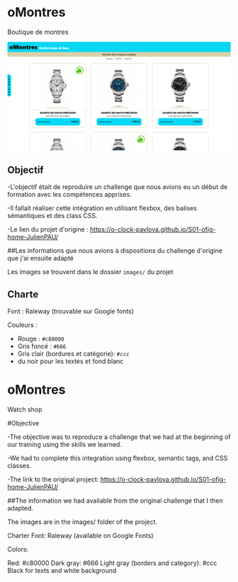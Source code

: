 
# oMontres

  Boutique de montres

  ![oMontres](/docs/images/omontres.png)
  
## Objectif 
  
  -L'objectif était de reproduire un challenge que nous avions eu un début de formation avec les compétences apprises. 

  -Il fallait réaliser cette intégration en utilisant flexbox, des balises sémantiques et des class CSS.

  -Le lien du projet d'origine : https://o-clock-pavlova.github.io/S01-ofig-home-JulienPAU/




##Les informations que nous avions à dispositions du challenge d'origine que j'ai ensuite adapté 

Les images se trouvent dans le dossier `images/` du projet

## Charte

Font : Raleway (trouvable sur Google fonts)

Couleurs :
- Rouge : `#c80000`
- Gris foncé : `#666`
- Gris clair (bordures et catégorie): `#ccc`
- du noir pour les textes et fond blanc


# oMontres

  Watch shop

#Objective

  -The objective was to reproduce a challenge that we had at the beginning of our training using the skills we learned.

  -We had to complete this integration using flexbox, semantic tags, and CSS classes.

  -The link to the original project: https://o-clock-pavlova.github.io/S01-ofig-home-JulienPAU/

  
##The information we had available from the original challenge that I then adapted.

The images are in the images/ folder of the project.

Charter
Font: Raleway (available on Google Fonts)

Colors:

Red: #c80000
Dark gray: #666
Light gray (borders and category): #ccc
Black for texts and white background


